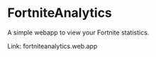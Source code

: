 # FortniteAnalytics

A simple webapp to view your Fortnite statistics.
  
Link: fortniteanalytics.web.app
